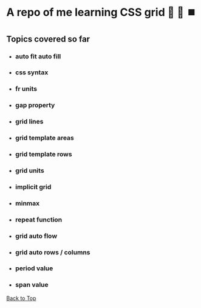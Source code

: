 <a name="custom_anchor_name"></a>

# A repo of me learning CSS grid :straight_ruler: :triangular_ruler: :stop_button:

## Topics covered so far

  - ### auto fit auto fill
  - ### css syntax
  - ### fr units
  - ### gap property
  - ### grid lines
  - ### grid template areas
  - ### grid template rows
  - ### grid units
  - ### implicit grid
  - ### minmax
  - ### repeat function
  - ### grid auto flow
  - ### grid auto rows / columns
  - ### period value 
  - ### span value



[Back to Top](#custom_anchor_name)
